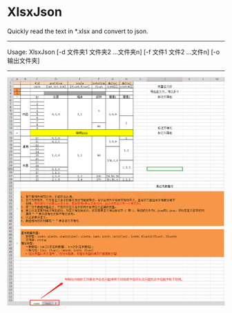 # XlsxJson
Quickly read the text in *.xlsx and convert to json.

----------
Usage: XlsxJson [-d 文件夹1 文件夹2 ...文件夹n] [-f 文件1 文件2 ...文件n] [-o 输出文件夹]

----------
![](./doc/preview.png)
